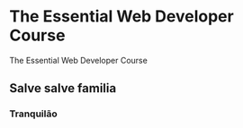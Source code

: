 # The Essential Web Developer Course
 The Essential Web Developer Course


## Salve salve familia

### Tranquilão 
